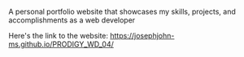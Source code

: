 A personal portfolio website that showcases my skills, projects, and accomplishments as a web developer

Here's the link to the website:
https://josephjohn-ms.github.io/PRODIGY_WD_04/
